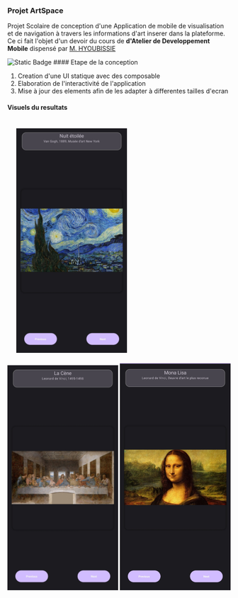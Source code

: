 ### Projet ArtSpace

Projet Scolaire de conception d'une Application de mobile de visualisation et de navigation à travers les informations d'art inserer dans la plateforme.
Ce ci fait l'objet d'un devoir du cours de <strong>d'Atelier de Developpement Mobile</strong> dispensé par <a href="https://github.com/giressesama237">M. HYOUBISSIE </a>

<img alt="Static Badge" src="https://img.shields.io/badge/Docker-2CA5E0?style=for-the-badge&logo=kotlin&logoColor=white">
#### Etape de la conception
<ol>
  <li>Creation d'une UI statique avec des composable</li>
  <li>Elaboration de l'interactivité de l'application</li>
  <li>Mise à jour des elements afin de les adapter à differentes tailles d'ecran</li>
</ol>

#### Visuels du resultats
<div style="display: inline-flex, justify-content:space-between">
  <img src="docs/visuel1.jpg" alt="visuel 1" width="250px" style="margin:20px"/>
  <img src="docs/visuel2.jpg" alt="visuel 2" width="250px"/>
  <img src="docs/visuel3.jpg" alt="visuel 3" width="250px"/>
</div>
